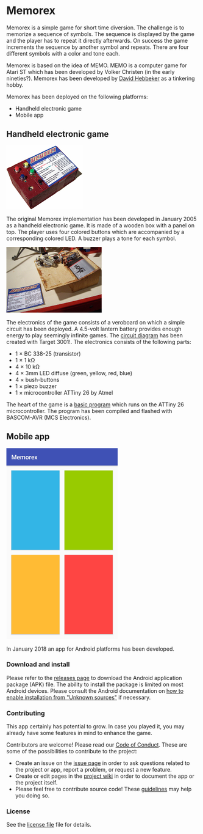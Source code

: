 # Memorex

Memorex is a simple game for short time diversion. The challenge is to memorize a sequence of symbols. The sequence is displayed by the game and the player has to repeat it directly afterwards. On success the game increments the sequence by another symbol and repeats. There are four different symbols with a color and tone each.

Memorex is based on the idea of MEMO. MEMO is a computer game for Atari ST which has been developed by Volker Christen (in the early nineties?). Memorex has been developed by [David Hebbeker](https://david.hebbeker.info/) as a tinkering hobby.

Memorex has been deployed on the following platforms:

-   Handheld electronic game
-   Mobile app

## Handheld electronic game

[![game seen from the side](documentation/res/pseite.jpg)](documentation/res/seite.jpg)

The original Memorex implementation has been developed in January 2005 as a handheld electronic game. It is made of a wooden box with a panel on top. The player uses four colored buttons which are accompanied by a corresponding colored LED. A buzzer plays a tone for each symbol.

[![game with open case](documentation/res/popen.jpg)](documentation/res/open.jpg)

The electronics of the game consists of a veroboard on which a simple circuit has been deployed. A 4.5-volt lantern battery provides enough energy to play seemingly infinite games. The [circuit diagram](documentation/res/plan.jpg) has been created with Target 3001!. The electronics consists of the following parts:

-   1 × BC 338-25 (transistor)
-   1 × 1 kΩ
-   4 × 10 kΩ
-   4 × 3mm LED diffuse (green, yellow, red, blue)
-   4 × bush-buttons
-   1 × piezo buzzer
-   1 × microcontroller ATTiny 26 by Atmel

The heart of the game is a [basic program](documentation/res/memorex06.bas) which runs on the ATTiny 26 microcontroller. The program has been compiled and flashed with BASCOM-AVR (MCS Electronics).

## Mobile app

![screenshot of the app](documentation/res/memorex-app.jpg)

In January 2018 an app for Android platforms has been developed.

### Download and install

Please refer to the [releases page][1] to download the Android application package (APK) file. The ability to install the package is limited on most Android devices. Please consult the Android documentation on [how to enable installation from "Unknown sources"][2] if necessary.

[1]: https://github.com/dhebbeker/memorex-android/releases "release page on GitHub"
[2]: https://developer.android.com/distribute/marketing-tools/alternative-distribution.html#unknown-sources "User opt-in for installing unknown apps"

### Contributing

This app certainly has potential to grow. In case you played it, you may already have some features in mind to enhance the game.

Contributors are welcome! Please read our [Code of Conduct][6]. These are some of the possibilities to contribute to the project:
* Create an issue on the [issue page][3] in order to ask questions related to the project or app, report a problem, or request a new feature.
* Create or edit pages in the [project wiki][4] in order to document the app or the project itself.
* Please feel free to contribute source code! These [guidelines][5] may help you doing so.

[3]: https://github.com/dhebbeker/memorex-android/issues "issue page on GitHub"
[4]: https://github.com/dhebbeker/memorex-android/wiki "wiki page on GitHub"
[5]: CONTRIBUTING.md "project specific contribution guidelines"
[6]: CODE_OF_CONDUCT.md "project specific code of conduct"

### License

See the [license file](LICENSE) file for details.